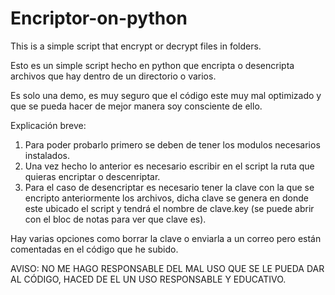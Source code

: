# Encriptor-on-python
This is a simple script that encrypt or decrypt files in folders.

Esto es un simple script hecho en python que encripta o desencripta archivos que hay dentro de un directorio o varios.

Es solo una demo, es muy seguro que el código este muy mal optimizado y que se pueda hacer de mejor manera soy consciente de ello.

Explicación breve: 
1. Para poder probarlo primero se deben de tener los modulos necesarios instalados.
2. Una vez hecho lo anterior es necesario escribir en el script la ruta que quieras encriptar o descenriptar.
3. Para el caso de desencriptar es necesario tener la clave con la que se encripto anteriormente los archivos, dicha clave se genera en donde este ubicado el script y tendrá el nombre 
de clave.key (se puede abrir con el bloc de notas para ver que clave es).

Hay varias opciones como borrar la clave o enviarla a un correo pero están comentadas en el código que he subido.

AVISO: NO ME HAGO RESPONSABLE DEL MAL USO QUE SE LE PUEDA DAR AL CÓDIGO, HACED DE EL UN USO RESPONSABLE Y EDUCATIVO.
